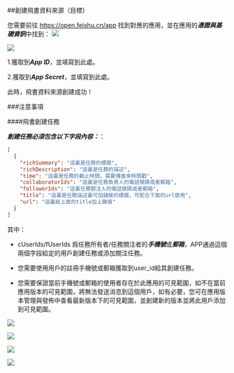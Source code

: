 ##創建飛書資料來源（目標）

您需要前往 https://open.feishu.cn/app 找到對應的應用，並在應用的***憑證與基礎資訊***中找到：
![](https://tapdata-bucket-01.oss-cn-beijing.aliyuncs.com/lark/step_0.PNG)

![](https://tapdata-bucket-01.oss-cn-beijing.aliyuncs.com/lark/step_1.PNG)

1.獲取到***App ID***，並填寫到此處。

2.獲取到***App Secret***，並填寫到此處。

此時，飛書資料來源創建成功！

###注意事項

####飛書創建任務

***創建任務必須包含以下字段內容：***：

```json
[
  {
    "richSummary": "這裏是任務的標題",
    "richDescription": "這裏是任務的描述",
    "time": "這裏是任務的截止時間，需要傳進來時間戳",
    "collaboratorIds": "這裏是任務負責人的電話號碼或者郵箱",
    "followerIds": "這裏任務關注人的電話號碼或者郵箱",
    "title": "這裏是任務描述裏可加鏈接的標題，可配合下面的url使用",
    "url": "這裏給上面的title加上鍊接"
  }
]
```

其中：
- cUserIds/fUserIds 爲任務所有者/任務關注者的***手機號***或***郵箱***，APP通過這個兩個字段給定的用戶創建任務或添加關注任務。

- 您需要使用用戶的註冊手機號或郵箱獲取到user_id給其創建任務。

- 您需要保證當前手機號或郵箱的使用者存在於此應用的可見範圍，如不在當前應用版本的可見範圍，將無法發送消息到這個用戶，如有必要，您可在應用版本管理與發佈中查看最新版本下的可見範圍，並創建新的版本並將此用戶添加到可見範圍。

![](https://tapdata-bucket-01.oss-cn-beijing.aliyuncs.com/lark/step_2.PNG)

![](https://tapdata-bucket-01.oss-cn-beijing.aliyuncs.com/lark/step_3.PNG)

![](https://tapdata-bucket-01.oss-cn-beijing.aliyuncs.com/lark/step_4.PNG)

![](https://tapdata-bucket-01.oss-cn-beijing.aliyuncs.com/lark/step_6.PNG)